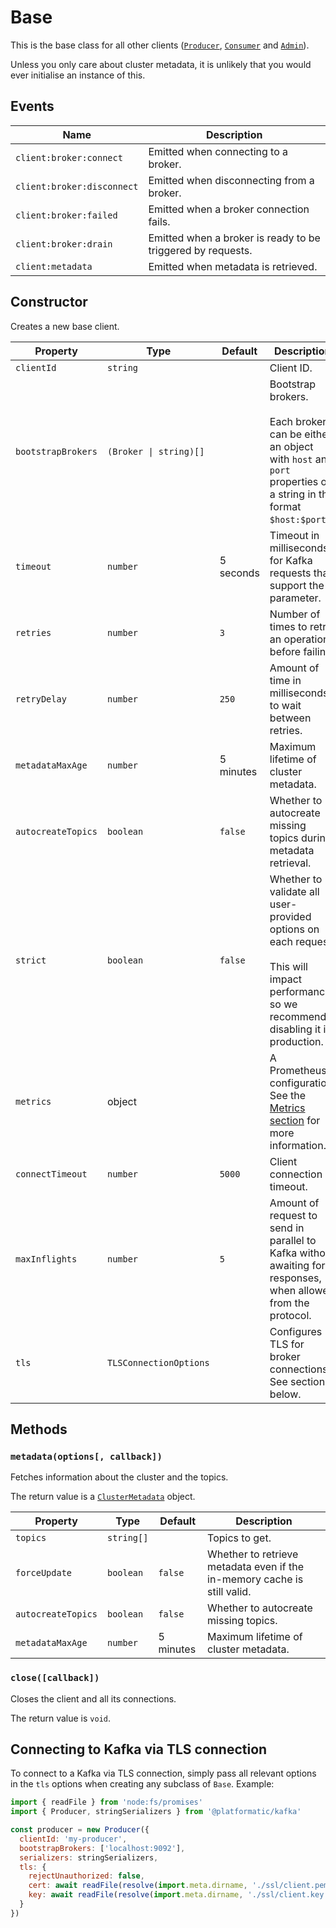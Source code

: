 # Base

This is the base class for all other clients ([`Producer`](./producer.md), [`Consumer`](./consumer.md) and [`Admin`](./admin.md)).

Unless you only care about cluster metadata, it is unlikely that you would ever initialise an instance of this.

## Events

| Name                       | Description                                                 |
| -------------------------- | ----------------------------------------------------------- |
| `client:broker:connect`    | Emitted when connecting to a broker.                        |
| `client:broker:disconnect` | Emitted when disconnecting from a broker.                   |
| `client:broker:failed`     | Emitted when a broker connection fails.                     |
| `client:broker:drain`      | Emitted when a broker is ready to be triggered by requests. |
| `client:metadata`          | Emitted when metadata is retrieved.                         |

## Constructor

Creates a new base client.

| Property           | Type                   | Default   | Description                                                                                                                                      |
| ------------------ | ---------------------- | --------- | ------------------------------------------------------------------------------------------------------------------------------------------------ |
| `clientId`         | `string`               |           | Client ID.                                                                                                                                       |
| `bootstrapBrokers` | `(Broker \| string)[]` |           | Bootstrap brokers.<br/><br/>Each broker can be either an object with `host` and `port` properties or a string in the format `$host:$port`.       |
| `timeout`          | `number`               | 5 seconds | Timeout in milliseconds for Kafka requests that support the parameter.                                                                           |
| `retries`          | `number`               | `3`       | Number of times to retry an operation before failing.                                                                                            |
| `retryDelay`       | `number`               | `250`     | Amount of time in milliseconds to wait between retries.                                                                                          |
| `metadataMaxAge`   | `number`               | 5 minutes | Maximum lifetime of cluster metadata.                                                                                                            |
| `autocreateTopics` | `boolean`              | `false`   | Whether to autocreate missing topics during metadata retrieval.                                                                                  |
| `strict`           | `boolean`              | `false`   | Whether to validate all user-provided options on each request.<br/><br/>This will impact performance so we recommend disabling it in production. |
| `metrics`          | object                 |           | A Prometheus configuration. See the [Metrics section](./metrics.md) for more information.                                                        |
| `connectTimeout`   | `number`               | `5000`    | Client connection timeout.                                                                                                                       |
| `maxInflights`     | `number`               | `5`       | Amount of request to send in parallel to Kafka without awaiting for responses, when allowed from the protocol.                                   |
| `tls`              | `TLSConnectionOptions` |           | Configures TLS for broker connections. See section below.                                                                                        |

## Methods

### `metadata(options[, callback])`

Fetches information about the cluster and the topics.

The return value is a [`ClusterMetadata`](./other.md#clustermetadata) object.

| Property           | Type       | Default   | Description                                                              |
| ------------------ | ---------- | --------- | ------------------------------------------------------------------------ |
| `topics`           | `string[]` |           | Topics to get.                                                           |
| `forceUpdate`      | `boolean`  | `false`   | Whether to retrieve metadata even if the in-memory cache is still valid. |
| `autocreateTopics` | `boolean`  | `false`   | Whether to autocreate missing topics.                                    |
| `metadataMaxAge`   | `number`   | 5 minutes | Maximum lifetime of cluster metadata.                                    |

### `close([callback])`

Closes the client and all its connections.

The return value is `void`.

## Connecting to Kafka via TLS connection

To connect to a Kafka via TLS connection, simply pass all relevant options in the `tls` options when creating any subclass of `Base`.
Example:

```javascript
import { readFile } from 'node:fs/promises'
import { Producer, stringSerializers } from '@platformatic/kafka'

const producer = new Producer({
  clientId: 'my-producer',
  bootstrapBrokers: ['localhost:9092'],
  serializers: stringSerializers,
  tls: {
    rejectUnauthorized: false,
    cert: await readFile(resolve(import.meta.dirname, './ssl/client.pem')),
    key: await readFile(resolve(import.meta.dirname, './ssl/client.key'))
  }
})
```
